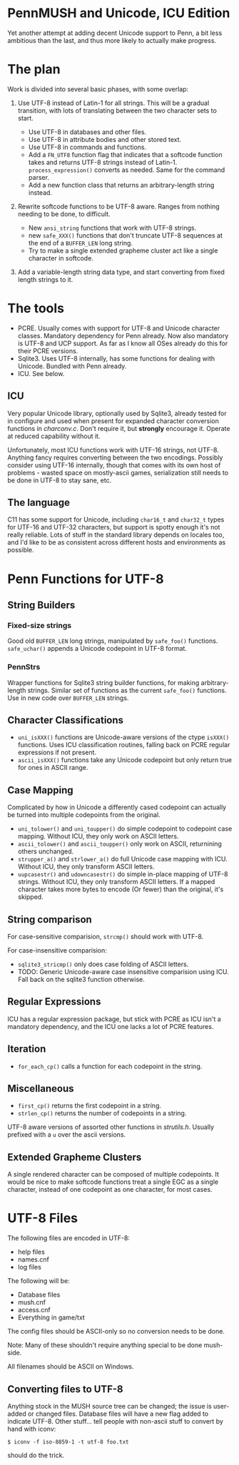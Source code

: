 PennMUSH and Unicode, ICU Edition
=================================

Yet another attempt at adding decent Unicode support to Penn, a bit
less ambitious than the last, and thus more likely to actually make
progress.

The plan
========

Work is divided into several basic phases, with some overlap:

1. Use UTF-8 instead of Latin-1 for all strings. This will be a
   gradual transition, with lots of translating between the two
   character sets to start.
    * Use UTF-8 in databases and other files.
    * Use UTF-8 in attribute bodies and other stored text.
    * Use UTF-8 in commands and functions.
    * Add a `FN_UTF8` function flag that indicates that a softcode
      function takes and returns UTF-8 strings instead of
      Latin-1. `process_expression()` converts as needed. Same for the
      command parser.
    * Add a new function class that returns an arbitrary-length
      string instead.

2. Rewrite softcode functions to be UTF-8 aware. Ranges from nothing
   needing to be done, to difficult.
    * New `ansi_string` functions that work with UTF-8 strings.
    * new `safe_XXX()` functions that don't truncate UTF-8 sequences
      at the end of a `BUFFER_LEN` long string.
    * Try to make a single extended grapheme cluster act like a single
      character in softcode.

3. Add a variable-length string data type, and start converting from
   fixed length strings to it.

The tools
=========

* PCRE. Usually comes with support for UTF-8 and Unicode character
  classes. Mandatory dependency for Penn already. Now also mandatory
  is UTF-8 and UCP support. As far as I know all OSes already do this
  for their PCRE versions.
* Sqlite3. Uses UTF-8 internally, has some functions for dealing with
  Unicode. Bundled with Penn already.
* ICU. See below.

ICU
---

Very popular Unicode library, optionally used by Sqlite3, already
tested for in configure and used when present for expanded character
conversion functions in *charconv.c*. Don't require it, but
**strongly** encourage it. Operate at reduced capability without it.

Unfortunately, most ICU functions work with UTF-16 strings, not
UTF-8. Anything fancy requires converting between the two
encodings. Possibly consider using UTF-16 internally, though that
comes with its own host of problems - wasted space on mostly-ascii
games, serialization still needs to be done in UTF-8 to stay sane,
etc.

The language
------------

C11 has some support for Unicode, including `char16_t` and `char32_t`
types for UTF-16 and UTF-32 characters, but support is spotty enough
it's not really reliable. Lots of stuff in the standard library
depends on locales too, and I'd like to be as consistent across
different hosts and environments as possible.

Penn Functions for UTF-8
========================

String Builders
---------------

### Fixed-size strings ###

Good old `BUFFER_LEN` long strings, manipulated by `safe_foo()`
functions. `safe_uchar()` appends a Unicode codepoint in UTF-8 format.

### PennStrs ###

Wrapper functions for Sqlite3 string builder functions, for making
arbitrary-length strings. Similar set of functions as the current
`safe_foo()` functions. Use in new code over `BUFFER_LEN` strings.

Character Classifications
-------------------------

* `uni_isXXX()` functions are Unicode-aware versions of the ctype
  `isXXX()` functions. Uses ICU classification routines, falling back
  on PCRE regular expressions if not present.
* `ascii_isXXX()` functions take any Unicode codepoint but only return
  true for ones in ASCII range.

Case Mapping
------------

Complicated by how in Unicode a differently cased codepoint can
actually be turned into multiple codepoints from the original.

* `uni_tolower()` and `uni_toupper()` do simple codepoint to codepoint
  case mapping. Without ICU, they only work on ASCII letters.
* `ascii_tolower()` and `ascii_toupper()` only work on ASCII,
  returnining others unchanged.
* `strupper_a()` and `strlower_a()` do full Unicode case mapping with
  ICU. Without ICU, they only transform ASCII letters.
* `uupcasestr()` and `udowncasestr()` do simple in-place mapping of
  UTF-8 strings. Without ICU, they only transform ASCII letters. If a
  mapped character takes more bytes to encode (Or fewer) than the
  original, it's skipped.

String comparison
-----------------

For case-sensitive comparision, `strcmp()` should work with UTF-8.

For case-insensitive comparision:

* `sqlite3_stricmp()` only does case folding of ASCII letters.
* TODO: Generic Unicode-aware case insensitive comparision using ICU. Fall back on the sqlite3 function otherwise.

Regular Expressions
-------------------

ICU has a regular expression package, but stick with PCRE as ICU isn't
a mandatory dependency, and the ICU one lacks a lot of PCRE features.

Iteration
---------

* `for_each_cp()` calls a function for each codepoint in the string.

Miscellaneous
-------------

* `first_cp()` returns the first codepoint in a string.
* `strlen_cp()` returns the number of codepoints in a string.

UTF-8 aware versions of assorted other functions in
*strutils.h*. Usually prefixed with a `u` over the ascii versions.

Extended Grapheme Clusters
--------------------------

A single rendered character can be composed of multiple codepoints. It
would be nice to make softcode functions treat a single EGC as a
single character, instead of one codepoint as one character, for most
cases.


UTF-8 Files
===========

The following files are encoded in UTF-8:

* help files
* names.cnf
* log files

The following will be:

* Database files
* mush.cnf
* access.cnf
* Everything in game/txt

The config files should be ASCII-only so no conversion needs to be
done.

Note: Many of these shouldn't require anything special to be done
mush-side.

All filenames should be ASCII on Windows.

Converting files to UTF-8
-------------------------

Anything stock in the MUSH source tree can be changed; the issue is
user-added or changed files. Database files will have a new flag added
to indicate UTF-8. Other stuff... tell people with non-ascii stuff to
convert by hand with iconv:

    $ iconv -f iso-8859-1 -t utf-8 foo.txt

should do the trick.
